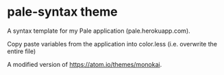 # pale-syntax theme

A syntax template for my Pale application (pale.herokuapp.com).

Copy paste variables from the application into color.less (i.e. overwrite the entire file)

A modified version of https://atom.io/themes/monokai.
